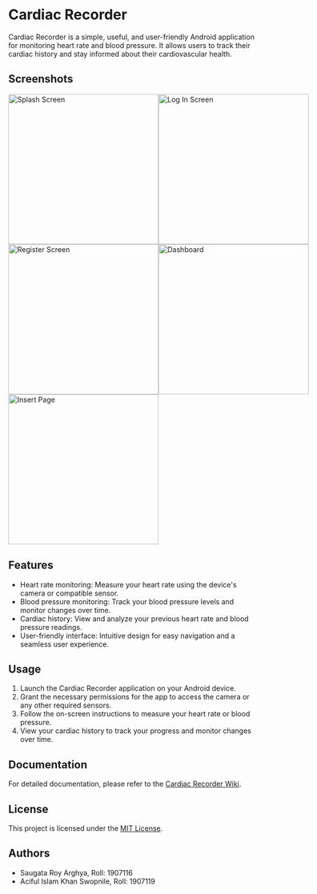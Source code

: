 # Cardiac Recorder

Cardiac Recorder is a simple, useful, and user-friendly Android application for monitoring heart rate and blood pressure. It allows users to track their cardiac history and stay informed about their cardiovascular health.

## Screenshots

<div style="display:flex;">
  <img src="screenshots/splash_screen.png" alt="Splash Screen" width="300"/>
  <img src="screenshots/login_screen.png" alt="Log In Screen" width="300"/>
</div>

<div style="display:flex;">
  <img src="screenshots/register_screen.png" alt="Register Screen" width="300"/>
  <img src="screenshots/dashboard.png" alt="Dashboard" width="300"/>
</div>

<div style="display:flex;">
  <img src="screenshots/insert_page.png" alt="Insert Page" width="300"/>
  <!-- Add more screenshots here -->
</div>

## Features

- Heart rate monitoring: Measure your heart rate using the device's camera or compatible sensor.
- Blood pressure monitoring: Track your blood pressure levels and monitor changes over time.
- Cardiac history: View and analyze your previous heart rate and blood pressure readings.
- User-friendly interface: Intuitive design for easy navigation and a seamless user experience.

## Usage

1. Launch the Cardiac Recorder application on your Android device.
2. Grant the necessary permissions for the app to access the camera or any other required sensors.
3. Follow the on-screen instructions to measure your heart rate or blood pressure.
4. View your cardiac history to track your progress and monitor changes over time.

## Documentation

For detailed documentation, please refer to the [Cardiac Recorder Wiki](https://github.com/your-username/CardiacRecorder/wiki).

## License

This project is licensed under the [MIT License](LICENSE.md).

## Authors

- Saugata Roy Arghya, Roll: 1907116
- Aciful Islam Khan Swopnile, Roll: 1907119
